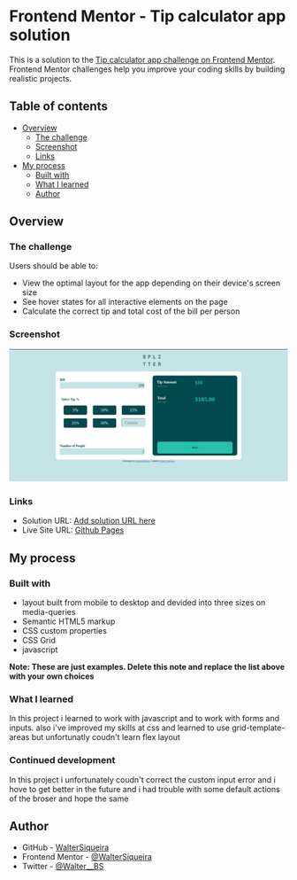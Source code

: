 # Frontend Mentor - Tip calculator app solution

This is a solution to the [Tip calculator app challenge on Frontend Mentor](https://www.frontendmentor.io/challenges/tip-calculator-app-ugJNGbJUX). Frontend Mentor challenges help you improve your coding skills by building realistic projects.

## Table of contents

- [Overview](#overview)
  - [The challenge](#the-challenge)
  - [Screenshot](#screenshot)
  - [Links](#links)
- [My process](#my-process)
  - [Built with](#built-with)
  - [What I learned](#what-i-learned)
  - [Author](#author)



## Overview

### The challenge

Users should be able to:

- View the optimal layout for the app depending on their device's screen size
- See hover states for all interactive elements on the page
- Calculate the correct tip and total cost of the bill per person

### Screenshot

![](./images/print.png)

### Links

- Solution URL: [Add solution URL here](https://your-solution-url.com)
- Live Site URL: [Github Pages](https://waltersiqueira.github.io/tip_calculator/)

## My process

### Built with
- layout built from mobile to desktop and devided into three sizes on media-queries
- Semantic HTML5 markup
- CSS custom properties
- CSS Grid
- javascript 


**Note: These are just examples. Delete this note and replace the list above with your own choices**

### What I learned

In this project i learned to work with javascript and to work with forms and inputs. also i've improved my skills at css and learned to use grid-template-areas but unfortunatly coudn't learn flex layout



### Continued development

In this project i unfortunately coudn't correct the custom input error and i hove to get better in the future and i had trouble with some default actions of the broser and hope the same


## Author
- GitHub - [WalterSiqueira](https://github.com/WalterSiqueira)
- Frontend Mentor - [@WalterSiqueira](https://www.frontendmentor.io/profile/WalterSiqueira)
- Twitter - [@Walter__BS](https://twitter.com/Walter__BS)



